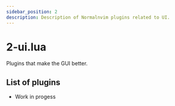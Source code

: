 ```yaml
---
sidebar_position: 2
description: Description of Normalnvim plugins related to UI.
---
```


# 2-ui.lua
Plugins that make the GUI better.

## List of plugins

* Work in progess
